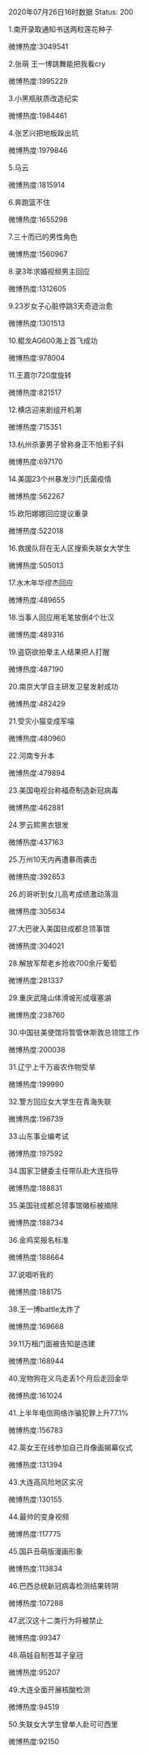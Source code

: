 2020年07月26日16时数据
Status: 200

1.南开录取通知书送两粒莲花种子

微博热度:3049541

2.张萌 王一博跳舞能把我看cry

微博热度:1995229

3.小黑瓶肤质改造纪实

微博热度:1984461

4.张艺兴把地板跺出坑

微博热度:1979846

5.马云

微博热度:1815914

6.奔跑篮不住

微博热度:1655298

7.三十而已的男性角色

微博热度:1560967

8.录3年求婚视频男主回应

微博热度:1312605

9.23岁女子心脏停跳3天奇迹治愈

微博热度:1301513

10.鲲龙AG600海上首飞成功

微博热度:978004

11.王嘉尔720度旋转

微博热度:821517

12.横店迎来剧组开机潮

微博热度:715351

13.杭州杀妻男子曾称身正不怕影子斜

微博热度:697170

14.美国23个州暴发沙门氏菌疫情

微博热度:562267

15.欧阳娜娜回应提议重录

微博热度:522018

16.救援队将在无人区搜索失联女大学生

微博热度:505013

17.水木年华缪杰回应

微博热度:489655

18.当事人回应用毛笔放倒4个壮汉

微博热度:489316

19.盗窃欲拍晕主人结果把人打醒

微博热度:487190

20.南京大学自主研发卫星发射成功

微博热度:482429

21.受灾小猫变成军喵

微博热度:480960

22.河南专升本

微博热度:479894

23.美国电视台称福奇制造新冠病毒

微博热度:462881

24.罗云熙黑衣银发

微博热度:437163

25.万州10天内再遭暴雨袭击

微博热度:392653

26.的哥听到女儿高考成绩激动落泪

微博热度:305634

27.大巴驶入美国驻成都总领事馆

微博热度:304021

28.解放军帮老乡抢收700余斤葡萄

微博热度:281337

29.重庆武隆山体滑坡形成堰塞湖

微博热度:238760

30.中国驻美使馆将暂管休斯敦总领馆工作

微博热度:200038

31.辽宁上千万亩农作物受旱

微博热度:199990

32.警方回应女大学生在青海失联

微博热度:198739

33.山东事业编考试

微博热度:197592

34.国家卫健委主任带队赴大连指导

微博热度:188831

35.美国驻成都总领事馆徽标被摘除

微博热度:188734

36.金鸡奖报名标准

微博热度:188664

37.说唱听我的

微博热度:188175

38.王一博battle太炸了

微博热度:169668

39.11万租门面被告知是违建

微博热度:168944

40.宠物狗在义乌走丢1个月后走回金华

微博热度:161024

41.上半年电信网络诈骗犯罪上升77.1%

微博热度:156783

42.英女王在线参加自己肖像画揭幕仪式

微博热度:131394

43.大连高风险地区实况

微博热度:130155

44.最帅的变身视频

微博热度:117775

45.国乒丑萌版漫画形象

微博热度:113834

46.巴西总统新冠病毒检测结果转阴

微博热度:107288

47.武汉这十二类行为将被禁止

微博热度:99347

48.萌娃自制苍耳子皇冠

微博热度:95207

49.大连全面开展核酸检测

微博热度:94519

50.失联女大学生曾单人赴可可西里

微博热度:92150

